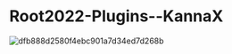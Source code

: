 #  Root2022-Plugins--KannaX
![dfb888d2580f4ebc901a7d34ed7d268b](https://user-images.githubusercontent.com/86035674/149017055-0a7f2868-d2b1-4f6e-b8d9-ede3fd1173f9.jpg)
